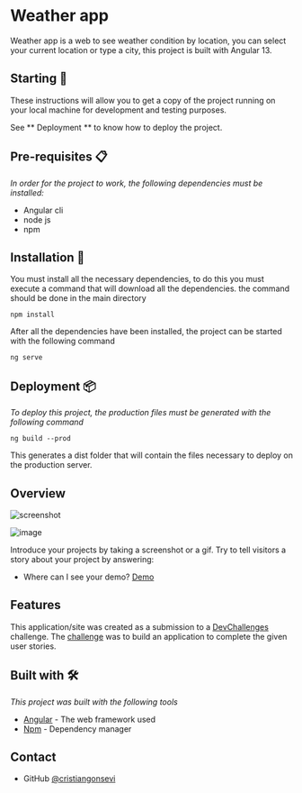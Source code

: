# Weather app

Weather app is a web to see weather condition by location, you can select your current location or type a city, this project is built with Angular 13.

## Starting 🚀

These instructions will allow you to get a copy of the project running on your local machine for development and testing purposes.

See ** Deployment ** to know how to deploy the project.


## Pre-requisites 📋

_In order for the project to work, the following dependencies must be installed:_

- Angular cli
- node js
- npm

## Installation 🔧

You must install all the necessary dependencies, to do this you must execute a command that will download all the dependencies. the command should be done in the main directory

```
npm install
```

After all the dependencies have been installed, the project can be started with the following command

```
ng serve
```

## Deployment 📦

_To deploy this project, the production files must be generated with the following command_

```
ng build --prod
```
This generates a dist folder that will contain the files necessary to deploy on the production server.

## Overview

![screenshot](https://user-images.githubusercontent.com/16707738/92399059-5716eb00-f132-11ea-8b14-bcacdc8ec97b.png)

![image](https://www.dropbox.com/s/yeggqmeql72jujk/weather_app_demo.png?raw=1)


Introduce your projects by taking a screenshot or a gif. Try to tell visitors a story about your project by answering:

- Where can I see your demo?
  [Demo](https://cristiangonsevi.github.io/weather_app)


## Features



This application/site was created as a submission to a [DevChallenges](https://devchallenges.io/challenges) challenge. The [challenge](https://devchallenges.io/challenges/mM1UIenRhK808W8qmLWv) was to build an application to complete the given user stories.


## Built with 🛠️

_This project was built with the following tools_

* [Angular](https://angular.io) - The web framework used
* [Npm](https://www.npmjs.com) - Dependency manager


## Contact


- GitHub [@cristiangonsevi](https://github.com/cristiangonsevi)
